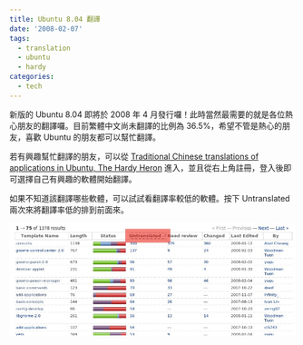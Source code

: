 ```yaml
---
title: Ubuntu 8.04 翻譯
date: '2008-02-07'
tags:
  - translation
  - ubuntu
  - hardy
categories:
  - tech
---
```

新版的 Ubuntu 8.04 即將於 2008 年 4 月發行囉！此時當然最需要的就是各位熱心朋友的翻譯囉。目前繁體中文尚未翻譯的比例為 36.5%，希望不管是熱心的朋友，喜歡 Ubuntu 的朋友都可以幫忙翻譯。  
  
若有興趣幫忙翻譯的朋友，可以從 [Traditional Chinese translations of applications in Ubuntu, The Hardy Heron](https://translations.launchpad.net/ubuntu/hardy/+lang/zh_TW) 進入，並且從右上角註冊，登入後即可選擇自己有興趣的軟體開始翻譯。  
  
如果不知道該翻譯哪些軟體，可以試試看翻譯率較低的軟體。按下 Untranslated 兩次來將翻譯率低的排到前面來。  
  
[![](images/0.jpg)](http://www.flickr.com/photos/yurenju/2246028799/sizes/o/)